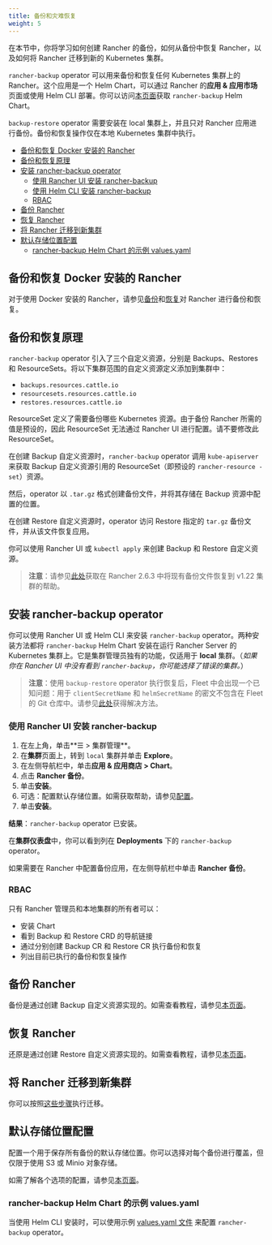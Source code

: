 ```yaml
---
title: 备份和灾难恢复
weight: 5
---
```


在本节中，你将学习如何创建 Rancher 的备份，如何从备份中恢复 Rancher，以及如何将 Rancher 迁移到新的 Kubernetes 集群。

`rancher-backup` operator 可以用来备份和恢复任何 Kubernetes 集群上的 Rancher。这个应用是一个 Helm Chart，可以通过 Rancher 的**应用 & 应用市场**页面或使用 Helm CLI 部署。你可以访问[本页面](https://github.com/rancher/charts/tree/release-v2.6/charts/rancher-backup)获取 `rancher-backup` Helm Chart。

`backup-restore` operator 需要安装在 local 集群上，并且只对 Rancher 应用进行备份。备份和恢复操作仅在本地 Kubernetes 集群中执行。

- [备份和恢复 Docker 安装的 Rancher](#backup-and-restore-for-rancher-installed-with-docker)
- [备份和恢复原理](#how-backups-and-restores-work)
- [安装 rancher-backup operator](#installing-the-rancher-backup-operator)
   - [使用 Rancher UI 安装 rancher-backup](#installing-rancher-backup-with-the-rancher-ui)
   - [使用 Helm CLI 安装 rancher-backup](#installing-rancher-backup-with-the-helm-cli)
   - [RBAC](#rbac)
- [备份 Rancher](#backing-up-rancher)
- [恢复 Rancher](#restoring-rancher)
- [将 Rancher 迁移到新集群](#migrating-rancher-to-a-new-cluster)
- [默认存储位置配置](#default-storage-location-configuration)
   - [rancher-backup Helm Chart 的示例 values.yaml](#example-values-yaml-for-the-rancher-backup-helm-chart)

## 备份和恢复 Docker 安装的 Rancher

对于使用 Docker 安装的 Rancher，请参见[备份](./docker-installs/docker-backups)和[恢复](./docker-installs/docker-restores)对 Rancher 进行备份和恢复。

## 备份和恢复原理

`rancher-backup` operator 引入了三个自定义资源，分别是 Backups、Restores 和 ResourceSets。将以下集群范围的自定义资源定义添加到集群中：

- `backups.resources.cattle.io`
- `resourcesets.resources.cattle.io`
- `restores.resources.cattle.io`

ResourceSet 定义了需要备份哪些 Kubernetes 资源。由于备份 Rancher 所需的值是预设的，因此 ResourceSet 无法通过 Rancher UI 进行配置。请不要修改此 ResourceSet。

在创建 Backup 自定义资源时，`rancher-backup` operator 调用 `kube-apiserver` 来获取 Backup 自定义资源引用的 ResourceSet（即预设的 `rancher-resource -set`）资源。

然后，operator 以 `.tar.gz` 格式创建备份文件，并将其存储在 Backup 资源中配置的位置。

在创建 Restore 自定义资源时，operator 访问 Restore 指定的 `tar.gz` 备份文件，并从该文件恢复应用。

你可以使用 Rancher UI 或 `kubectl apply` 来创建 Backup 和 Restore 自定义资源。

> **注意**：请参见[此处]({{<baseurl>}}/rancher/v2.6/en/backups/migrating-rancher/#2-restore-from-backup-using-a-restore-custom-resource)获取在 Rancher 2.6.3 中将现有备份文件恢复到 v1.22 集群的帮助。

## 安装 rancher-backup operator

你可以使用 Rancher UI 或 Helm CLI 来安装 `rancher-backup` operator。两种安装方法都将 `rancher-backup` Helm Chart 安装在运行 Rancher Server 的 Kubernetes 集群上。它是集群管理员独有的功能，仅适用于 **local** 集群。（*如果你在 Rancher UI 中没有看到 `rancher-backup`，你可能选择了错误的集群。*）

> **注意**：使用 `backup-restore` operator 执行恢复后，Fleet 中会出现一个已知问题：用于 `clientSecretName` 和 `helmSecretName` 的密文不包含在 Fleet 的 Git 仓库中。请参见[此处]({{<baseurl>}}rancher/v2.6/en/deploy-across-clusters/fleet/#troubleshooting)获得解决方法。

### 使用 Rancher UI 安装 rancher-backup

1. 在左上角，单击**☰ > 集群管理**。
1. 在**集群**页面上，转到 `local` 集群并单击 **Explore**。
1. 在左侧导航栏中，单击**应用 & 应用商店 > Chart**。
1. 点击 **Rancher 备份**。
1. 单击**安装**。
1. 可选：配置默认存储位置。如需获取帮助，请参见[配置](./configuration/storage-config)。
1. 单击**安装**。

**结果**：`rancher-backup` operator 已安装。

在**集群仪表盘**中，你可以看到列在 **Deployments** 下的 `rancher-backup` operator。

如果需要在 Rancher 中配置备份应用，在左侧导航栏中单击 **Rancher 备份**。

### RBAC

只有 Rancher 管理员和本地集群的所有者可以：

* 安装 Chart
* 看到 Backup 和 Restore CRD 的导航链接
* 通过分别创建 Backup CR 和 Restore CR 执行备份和恢复
* 列出目前已执行的备份和恢复操作

## 备份 Rancher

备份是通过创建 Backup 自定义资源实现的。如需查看教程，请参见[本页面](./back-up-rancher)。

## 恢复 Rancher

还原是通过创建 Restore 自定义资源实现的。如需查看教程，请参见[本页面](./restoring-rancher)。

## 将 Rancher 迁移到新集群

你可以按照[这些步骤]({{<baseurl>}}/rancher/v2.6/en/backups/migrating-rancher)执行迁移。

## 默认存储位置配置

配置一个用于保存所有备份的默认存储位置。你可以选择对每个备份进行覆盖，但仅限于使用 S3 或 Minio 对象存储。

如需了解各个选项的配置，请参见[本页面](./configuration/storage-config)。

### rancher-backup Helm Chart 的示例 values.yaml

当使用 Helm CLI 安装时，可以使用示例 [values.yaml 文件](./configuration/storage-config/#example-values-yaml-for-the-rancher-backup-helm-chart) 来配置 `rancher-backup` operator。
